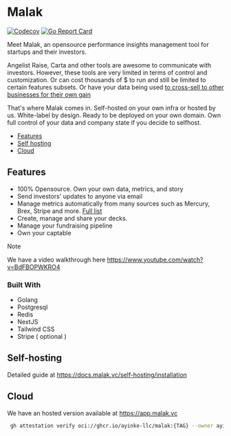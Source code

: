 # Malak

[![Codecov](https://codecov.io/gh/ayinke-llc/malak/graph/badge.svg?token=J1AVNTOCVY)](https://codecov.io/gh/ayinke-llc/malak)
[![Go Report Card](https://goreportcard.com/badge/github.com/ayinke-llc/malak)](https://goreportcard.com/report/github.com/ayinke-llc/malak)

Meet Malak, an opensource performance insights management tool for startups and their investors.

Angelist Raise, Carta and other tools are awesome to communicate with investors. However, these tools are very
limited in terms of control and customization. Or can cost thousands of $ to run and still be
limited to certain features subsets. Or have your data being used [to cross-sell to other businesses for
their own gain](https://x.com/karrisaarinen/status/1743398553500971331)

That's where Malak comes in. Self-hosted on your own infra or hosted by us.
White-label by design. Ready to be deployed on your own domain.
Own full control of your data and company state if you decide to selfhost.

- [Features](#features)
- [Self hosting](#self-hosting)
- [Cloud](#cloud)

## Features

- 100% Opensource. Own your own data, metrics, and story
- Send investors' updates to anyone via email
- Manage metrics automatically from many sources such as Mercury,
  Brex, Stripe and more. [Full list](https://malak.vc/integrations)
- Create, manage and share your decks.
- Manage your fundraising pipeline
- Own your captable

> [!NOTE]
> We have a video walkthrough here <https://www.youtube.com/watch?v=BdFBOPWKRO4>

### Built With

- Golang
- Postgresql
- Redis
- NextJS
- Tailwind CSS
- Stripe ( optional )

## Self-hosting

Detailed guide at <https://docs.malak.vc/self-hosting/installation>

## Cloud

We have an hosted version available at <https://app.malak.vc>

```sh
 gh attestation verify oci://ghcr.io/ayinke-llc/malak:{TAG} --owner ayinke-llc --predicate-type https://in-toto.io/attestation/release/v0.1
```
